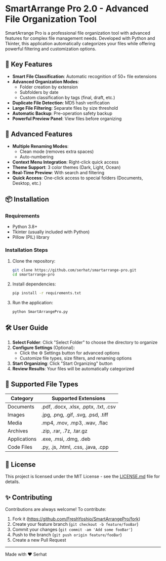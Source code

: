 # SmartArrange Pro 2.0 - Advanced File Organization Tool


SmartArrange Pro is a professional file organization tool with advanced features for complex file management needs. Developed with Python and Tkinter, this application automatically categorizes your files while offering powerful filtering and customization options.

## 🌟 Key Features

- **Smart File Classification**: Automatic recognition of 50+ file extensions
- **Advanced Organization Modes**:
  - Folder creation by extension
  - Subfolders by date
  - Custom classification by tags (final, draft, etc.)
- **Duplicate File Detection**: MD5 hash verification
- **Large File Filtering**: Separate files by size threshold
- **Automatic Backup**: Pre-operation safety backup
- **Powerful Preview Panel**: View files before organizing

## 🚀 Advanced Features

- **Multiple Renaming Modes**:
  - Clean mode (removes extra spaces)
  - Auto-numbering
- **Context Menu Integration**: Right-click quick access
- **Theme Support**: 3 color themes (Dark, Light, Ocean)
- **Real-Time Preview**: With search and filtering
- **Quick Access**: One-click access to special folders (Documents, Desktop, etc.)

## 📦 Installation

### Requirements
- Python 3.8+
- Tkinter (usually included with Python)
- Pillow (PIL) library

### Installation Steps
1. Clone the repository:
   ```bash
   git clone https://github.com/serhat/smartarrange-pro.git
   cd smartarrange-pro
   ```

2. Install dependencies:
   ```bash
   pip install -r requirements.txt
   ```

3. Run the application:
   ```bash
   python SmartArrangePro.py
   ```

## 🛠️ User Guide

1. **Select Folder**: Click "Select Folder" to choose the directory to organize
2. **Configure Settings** (Optional):
   - Click the ⚙️ Settings button for advanced options
   - Customize file types, size filters, and renaming options
3. **Start Organizing**: Click "Start Organizing" button
4. **Review Results**: Your files will be automatically categorized

## 📂 Supported File Types

| Category        | Supported Extensions                          |
|-----------------|-----------------------------------------------|
| Documents       | .pdf, .docx, .xlsx, .pptx, .txt, .csv         |
| Images          | .jpg, .png, .gif, .svg, .psd, .tiff           |
| Media           | .mp4, .mov, .mp3, .wav, .flac                 |
| Archives        | .zip, .rar, .7z, .tar.gz                      |
| Applications    | .exe, .msi, .dmg, .deb                        |
| Code Files      | .py, .js, .html, .css, .java, .cpp            |

## 📜 License

This project is licensed under the MIT License - see the [LICENSE.md](LICENSE) file for details.

## ✨ Contributing

Contributions are always welcome! To contribute:
1. Fork it (https://github.com/FreshYoshio/SmartArrangePro/fork)
2. Create your feature branch (`git checkout -b feature/fooBar`)
3. Commit your changes (`git commit -am 'Add some fooBar'`)
4. Push to the branch (`git push origin feature/fooBar`)
5. Create a new Pull Request

---

Made with ❤️ Serhat
